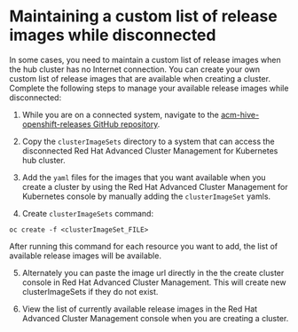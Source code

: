 # Maintaining a custom list of release images while disconnected

In some cases, you need to maintain a custom list of release images when the hub cluster has no Internet connection. You can create your own custom list of release images that are available when creating a cluster. Complete the following steps to manage your available release images while disconnected:

1. While you are on a connected system, navigate to the [acm-hive-openshift-releases GitHub repository](https://github.com/open-cluster-management/acm-hive-openshift-releases).

2. Copy the `clusterImageSets` directory to a system that can access the disconnected Red Hat Advanced Cluster Management for Kubernetes hub cluster.

3. Add the `yaml` files for the images that you want available when you create a cluster by using the Red Hat Advanced Cluster Management for Kubernetes console by manually adding the `clusterImageSet` yamls.

4. Create `clusterImageSets` command:

  ```
  oc create -f <clusterImageSet_FILE>
  ```

  After running this command for each resource you want to add, the list of available release images will be available.
  
5. Alternately you can paste the image url directly in the the create cluster console in Red Hat Advanced Cluster Management. This will create new clusterImageSets if they do not exist.

6. View the list of currently available release images in the Red Hat Advanced Cluster Management console when you are creating a cluster.
